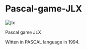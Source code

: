 # Pascal-game-JLX

![jlx](https://github.com/rjpg/Pascal-game-JLX/assets/22857941/c94484eb-f634-4f39-be2e-ff6a7503ce13)


Pascal game JLX

Witten in PASCAL language in 1994. 
